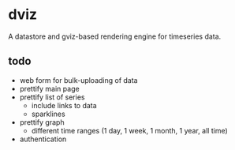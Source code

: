 dviz
====
A datastore and gviz-based rendering engine for timeseries data.

todo
----
 * web form for bulk-uploading of data
 * prettify main page
 * prettify list of series
   * include links to data
   * sparklines
 * prettify graph
   * different time ranges (1 day, 1 week, 1 month, 1 year, all time)
 * authentication
